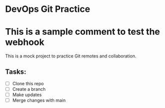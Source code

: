 # DevOps Git Practice
# This is a sample comment to test the webhook
This is a mock project to practice Git remotes and collaboration.

## Tasks:
- [ ] Clone this repo
- [ ] Create a branch
- [ ] Make updates
- [ ] Merge changes with main
